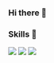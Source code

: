 ### Hi there 👋
### Skills 💪
<img src="https://img.shields.io/badge/Unity-FFFFFF?style=for-the-badge&logo=Unity&logoColor=black"> <img src="https://img.shields.io/badge/CSharp-99CC00?style=for-the-badge&logo=CSharp&logoColor=white"> <img src="https://img.shields.io/badge/C%2B%2B-00599C?style=for-the-badge&logo=cplusplus&logoColor=white">
<!--
**shinkiwhan/shinkiwhan** is a ✨ _special_ ✨ repository because its `README.md` (this file) appears on your GitHub profile.

Here are some ideas to get you started:

- 🔭 I’m currently working on ...
- 🌱 I’m currently learning ...

- 👯 I’m looking to collaborate on ...
- 🤔 I’m looking for help with ...
- 💬 Ask me about ...
- 📫 How to reach me: ...
- 😄 Pronouns: ...
- ⚡ Fun fact: ...
-->
